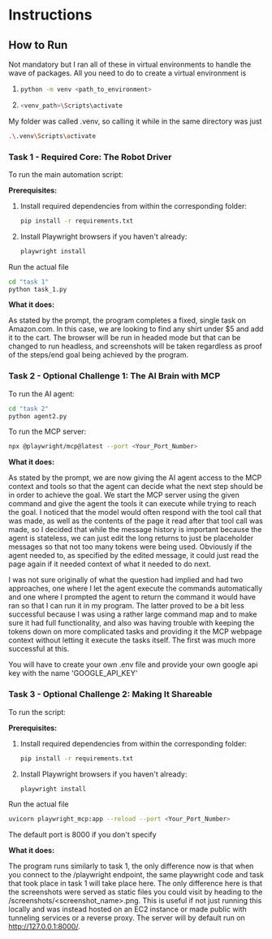 # Instructions

## How to Run

Not mandatory but I ran all of these in virtual environments to handle the wave of packages. All you need to do to create a virtual environment is

1. 
    ```bash
    python -m venv <path_to_environment> 
    ```

2.
    ```bash
    <venv_path>\Scripts\activate
    ```

My folder was called .venv, so calling it while in the same directory was just

```bash
.\.venv\Scripts\activate
```

### Task 1 - Required Core: The Robot Driver

To run the main automation script:

**Prerequisites:**

1. Install required dependencies from within the corresponding folder:

    ```bash
    pip install -r requirements.txt
    ```

2. Install Playwright browsers if you haven't already:
    ```bash
    playwright install
    ```

Run the actual file

```bash
cd "task 1"
python task_1.py
```

**What it does:**

As stated by the prompt, the program completes a fixed, single task on Amazon.com. In this case, we are looking to find any shirt under $5 and add it to the cart. The browser will be run in headed mode but that can be changed to run headless, and screenshots will be taken regardless as proof of the steps/end goal being achieved by the program.

### Task 2 - Optional Challenge 1: The AI Brain with MCP

To run the AI agent:

```bash
cd "task 2"
python agent2.py
```

To run the MCP server:

```bash
npx @playwright/mcp@latest --port <Your_Port_Number> 
```


**What it does:**

As stated by the prompt, we are now giving the AI agent access to the MCP context and tools so that the agent can decide what the next step should be in order to achieve the goal. We start the MCP server using the given command and give the agent the tools it can execute while trying to reach the goal. I noticed that the model would often respond with the tool call that was made, as well as the contents of the page it read after that tool call was made, so I decided that while the message history is important because the agent is stateless, we can just edit the long returns to just be placeholder messages so that not too many tokens were being used. Obviously if the agent needed to, as specified by the edited message, it could just read the page again if it needed context of what it needed to do next.

I was not sure originally of what the question had implied and had two approaches, one where I let the agent execute the commands automatically and one where I prompted the agent to return the command it would have ran so that I can run it in my program. The latter proved to be a bit less successful because I was using a rather large command map and to make sure it had full functionality, and also was having trouble with keeping the tokens down on more complicated tasks and providing it the MCP webpage context without letting it execute the tasks itself. The first was much more successful at this.

You will have to create your own .env file and provide your own google api key with the name 'GOOGLE_API_KEY'

### Task 3 - Optional Challenge 2: Making It Shareable

To run the script:

**Prerequisites:**

1. Install required dependencies from within the corresponding folder:

    ```bash
    pip install -r requirements.txt
    ```

2. Install Playwright browsers if you haven't already:
    ```bash
    playwright install
    ```

Run the actual file

```bash
uvicorn playwright_mcp:app --reload --port <Your_Port_Number>
```

The default port is 8000 if you don't specify

**What it does:**

The program runs similarly to task 1, the only difference now is that when you connect to the /playwright endpoint, the same playwright code and task that took place in task 1 will take place here. The only difference here is that the screenshots were
served as static files you could visit by heading to the /screenshots/<screenshot_name>.png. This is useful if not just running this locally and was instead hosted on an EC2 instance or made public with tunneling services or a reverse proxy. The server will by default run on http://127.0.0.1:8000/.